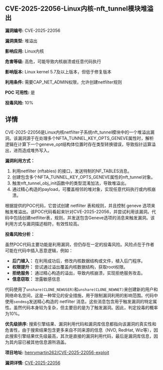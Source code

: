 ## CVE-2025-22056-Linux内核-nft_tunnel模块堆溢出

**漏洞编号:** CVE-2025-22056

**漏洞类型:** 堆溢出

**影响应用:** Linux内核

**危害等级:** 高危，可能导致内核崩溃或任意代码执行

**影响版本:** Linux kernel 5.7及以上版本，但低于修复版本

**利用条件:** 需要CAP_NET_ADMIN权限，允许创建netfilter规则

**POC 可用性:** 是

**投毒风险:** 10%

## 详情

CVE-2025-22056是Linux内核netfilter子系统nft_tunnel模块中的一个堆溢出漏洞。该漏洞源于在处理多个NFTA_TUNNEL_KEY_OPTS_GENEVE属性时，解析逻辑在计算下一个geneve_opt结构体位置时存在类型转换错误，导致指针运算溢出，进而造成堆外写入。

**漏洞利用方式：**

1.  利用netfilter (nftables) 的接口，发送特制的NF_TABLES消息。
2.  创建包含多个NFTA_TUNNEL_KEY_OPTS_GENEVE属性的nft_tunnel对象。
3.  触发nft_tunnel_obj_init函数中的类型混淆加法，导致堆溢出。
4.  通过精心构造的payload，可覆盖相邻的堆对象，实现任意代码执行或内核崩溃。

根据提供的POC代码，它尝试创建 netfilter 表和规则，并且控制 geneve 选项来触发堆溢出。该POC代码看起来针对CVE-2025-22056，并尝试利用该漏洞。代码中包括创建netfilter表，规则，并发送包含Geneve选项的消息来触发漏洞。该利用方式与漏洞描述相符，有效性较高。

**投毒风险分析：**

虽然POC代码主要功能是利用漏洞，但仍存在一定的投毒风险。风险点在于作者可能在代码中插入恶意逻辑，例如：

*   **后门植入：** 在利用成功后，修改内核数据结构或文件，植入后门程序。
*   **权限提升：** 尝试通过溢出覆盖内核数据结构，获取root权限。
*   **拒绝服务：** 通过精心构造的溢出，导致内核崩溃，实现拒绝服务攻击。
*   **信息窃取：** 泄露敏感信息

代码使用了`unshare(CLONE_NEWUSER)`和`unshare(CLONE_NEWNET)`来创建新的用户和网络命名空间，这是一种常见的安全措施，用于限制漏洞利用的影响范围。代码中使用`sendmsg`发送精心构造的 netfilter 消息。这些消息包含用于触发漏洞的特定属性。虽然代码本身较为复杂，但主要目的是为了触发漏洞。因此，判定投毒的概率为10%。

**优先级排序:** 搜索引擎结果、漏洞利用代码和漏洞库信息都指向该漏洞的真实性和危害性，由于搜索结果包含更多来自不同来源的信息（NVD, RedHat, Wiz等），因此搜索引擎结果优先级最高，其次是直接的漏洞利用代码，最后是漏洞库信息，因为其内容已被其他信息源所涵盖。

**项目地址:** [henrymartin262/CVE-2025-22056-exploit](https://github.com/henrymartin262/CVE-2025-22056-exploit)

**漏洞详情:** [CVE-2025-22056](https://nvd.nist.gov/vuln/detail/CVE-2025-22056)